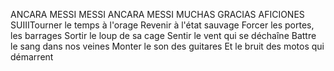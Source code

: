 ANCARA MESSI MESSI ANCARA MESSI MUCHAS GRACIAS AFICIONES SUIIITourner le temps à l'orage
Revenir à l'état sauvage
Forcer les portes, les barrages
Sortir le loup de sa cage
Sentir le vent qui se déchaîne
Battre le sang dans nos veines
Monter le son des guitares
Et le bruit des motos qui démarrent 

